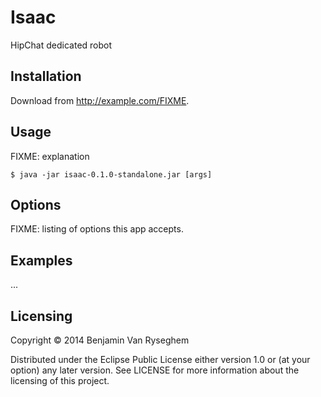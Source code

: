 # Isaac

HipChat dedicated robot

## Installation

Download from http://example.com/FIXME.

## Usage

FIXME: explanation

    $ java -jar isaac-0.1.0-standalone.jar [args]

## Options

FIXME: listing of options this app accepts.

## Examples

...

## Licensing

Copyright © 2014 Benjamin Van Ryseghem

Distributed under the Eclipse Public License either version 1.0 or (at your option) any later version.
See LICENSE for more information about the licensing of this project.
